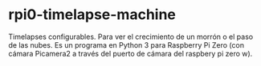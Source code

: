 # rpi0-timelapse-machine
Timelapses configurables. Para ver el crecimiento de un morrón o el paso de las nubes. Es un programa en Python 3 para Raspberry Pi Zero (con cámara Picamera2 a través del puerto de cámara del raspbery pi zero w).
